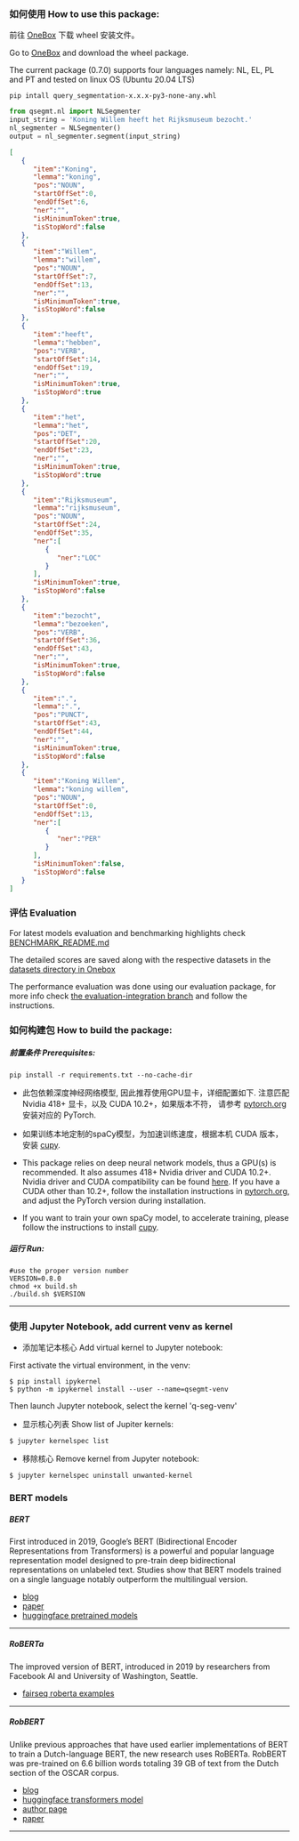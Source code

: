 ### 如何使用 How to use this package:

前往 [OneBox](https://onebox.huawei.com/p/05f874229d6a3f6edaf88ca1be8eccb5) 下载 wheel 安装文件。

Go to [OneBox](https://onebox.huawei.com/p/05f874229d6a3f6edaf88ca1be8eccb5) and download the wheel package.

The current package (0.7.0) supports four languages namely: NL, EL, PL and PT and tested on linux OS (Ubuntu 20.04 LTS) 

```commandline
pip intall query_segmentation-x.x.x-py3-none-any.whl
```
```python
from qsegmt.nl import NLSegmenter
input_string = 'Koning Willem heeft het Rijksmuseum bezocht.'
nl_segmenter = NLSegmenter()
output = nl_segmenter.segment(input_string)
```
```json
[
   {
      "item":"Koning",
      "lemma":"koning",
      "pos":"NOUN",
      "startOffSet":0,
      "endOffSet":6,
      "ner":"",
      "isMinimumToken":true,
      "isStopWord":false
   },
   {
      "item":"Willem",
      "lemma":"willem",
      "pos":"NOUN",
      "startOffSet":7,
      "endOffSet":13,
      "ner":"",
      "isMinimumToken":true,
      "isStopWord":false
   },
   {
      "item":"heeft",
      "lemma":"hebben",
      "pos":"VERB",
      "startOffSet":14,
      "endOffSet":19,
      "ner":"",
      "isMinimumToken":true,
      "isStopWord":true
   },
   {
      "item":"het",
      "lemma":"het",
      "pos":"DET",
      "startOffSet":20,
      "endOffSet":23,
      "ner":"",
      "isMinimumToken":true,
      "isStopWord":true
   },
   {
      "item":"Rijksmuseum",
      "lemma":"rijksmuseum",
      "pos":"NOUN",
      "startOffSet":24,
      "endOffSet":35,
      "ner":[
         {
            "ner":"LOC"
         }
      ],
      "isMinimumToken":true,
      "isStopWord":false
   },
   {
      "item":"bezocht",
      "lemma":"bezoeken",
      "pos":"VERB",
      "startOffSet":36,
      "endOffSet":43,
      "ner":"",
      "isMinimumToken":true,
      "isStopWord":false
   },
   {
      "item":".",
      "lemma":".",
      "pos":"PUNCT",
      "startOffSet":43,
      "endOffSet":44,
      "ner":"",
      "isMinimumToken":true,
      "isStopWord":false
   },
   {
      "item":"Koning Willem",
      "lemma":"koning willem",
      "pos":"NOUN",
      "startOffSet":0,
      "endOffSet":13,
      "ner":[
         {
            "ner":"PER"
         }
      ],
      "isMinimumToken":false,
      "isStopWord":false
   }
]
```

### 评估 Evaluation

For latest models evaluation and benchmarking highlights check [BENCHMARK_README.md](https://git.huawei.com/BigData_Platform/BD_netherlands/blob/online-segmentation/online-segmentation/BENCHMARK_README.md)

The detailed scores are saved along with the respective datasets in the [datasets directory in Onebox](https://onebox.huawei.com/p/6d7e24ca5d985a9167ef7a1f9506e0f3) 

The performance evaluation was done using our evaluation package, for more info check 
[the evaluation-integration branch](https://git.huawei.com/BigData_Platform/BD_netherlands/tree/evaluation-integration/evaluation) 
and follow the instructions.

### 如何构建包 How to build the package:

##### 前置条件 Prerequisites:
```commandline
pip install -r requirements.txt --no-cache-dir 
```
* 此包依赖深度神经网络模型, 因此推荐使用GPU显卡，详细配置如下. 
注意匹配 Nvidia 418+ 显卡，以及 CUDA 10.2+，如果版本不符，
请参考 [pytorch.org](https://pytorch.org/get-started/locally/) 安装对应的 PyTorch.

* 如果训练本地定制的spaCy模型，为加速训练速度，根据本机 CUDA 版本，
安装 [cupy](https://docs-cupy.chainer.org/en/stable/install.html).

* This package relies on deep neural network models, 
thus a GPU(s) is recommended. 
It also assumes 418+ Nvidia driver and CUDA 10.2+.
Nvidia driver and CUDA compatibility can be found 
[here](https://docs.nvidia.com/deploy/cuda-compatibility/index.html).
If you have a CUDA other than 10.2+, follow the installation instructions in 
[pytorch.org](https://pytorch.org/get-started/locally/), and adjust the PyTorch version during installation.

* If you want to train your own spaCy model, 
to accelerate training, please follow the instructions 
to install [cupy](https://docs-cupy.chainer.org/en/stable/install.html).

##### 运行 Run:

```shell script
#use the proper version number
VERSION=0.8.0
chmod +x build.sh
./build.sh $VERSION
```


------
### 使用 Jupyter Notebook, add current venv as kernel

* 添加笔记本核心 Add virtual kernel to Jupyter notebook:

First activate the virtual environment, in the venv:
```
$ pip install ipykernel 
$ python -m ipykernel install --user --name=qsegmt-venv
```
Then launch Jupyter notebook, select the kernel 'q-seg-venv'

* 显示核心列表 Show list of Jupiter kernels:
```
$ jupyter kernelspec list
```
* 移除核心 Remove kernel from Jupyter notebook: 
```
$ jupyter kernelspec uninstall unwanted-kernel
```

### BERT models

##### BERT
First introduced in 2019, Google’s BERT (Bidirectional Encoder Representations from Transformers) 
is a powerful and popular language representation model 
designed to pre-train deep bidirectional representations on unlabeled text. 
Studies show that BERT models trained on a single language 
notably outperform the multilingual version. 

- [blog](https://syncedreview.com/2020/01/23/hallo-hallo-ku-leuven-tu-berlin-introduce-robbert-a-sota-dutch-bert/)
- [paper](https://arxiv.org/abs/1810.04805)
- [huggingface pretrained models](https://huggingface.co/transformers/pretrained_models.html)

------

##### RoBERTa
The improved version of BERT, introduced in 2019 
by researchers from Facebook AI and University of Washington, Seattle.

- [fairseq roberta examples](https://github.com/pytorch/fairseq/tree/master/examples/roberta)

------

##### RobBERT
Unlike previous approaches that have used earlier implementations of BERT 
to train a Dutch-language BERT, the new research uses RoBERTa. 
RobBERT was pre-trained on 6.6 billion words totaling 39 GB of text 
from the Dutch section of the OSCAR corpus.

- [blog](https://syncedreview.com/2020/01/23/hallo-hallo-ku-leuven-tu-berlin-introduce-robbert-a-sota-dutch-bert/)
- [huggingface transformers model](https://huggingface.co/pdelobelle/robBERT-base)
- [author page](https://people.cs.kuleuven.be/~pieter.delobelle/)
- [paper](https://arxiv.org/abs/2001.06286)

------
